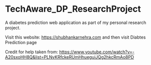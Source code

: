 # TechAware_DP_ResearchProject
A diabetes prediction web application as part of my personal research project.

Visit this website: https://shubhankarnehra.com
and then visit Diabtes Prediction page

Credit for help taken from: https://www.youtube.com/watch?v=-A20sxoHH8Q&list=PLNvKRfckeRUmHhueguiJQg2hkcRmAo8PD
